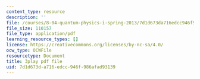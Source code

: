 ```yaml
---
content_type: resource
description: ''
file: /courses/8-04-quantum-physics-i-spring-2013/7d1d673da716edcc946f986afad93139_NN2txluv1PY.pdf
file_size: 110157
file_type: application/pdf
learning_resource_types: []
license: https://creativecommons.org/licenses/by-nc-sa/4.0/
ocw_type: OCWFile
resourcetype: Document
title: 3play pdf file
uid: 7d1d673d-a716-edcc-946f-986afad93139
---
```

